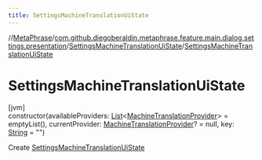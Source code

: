 ```yaml
---
title: SettingsMachineTranslationUiState
---
```

//[MetaPhrase](../../../index.html)/[com.github.diegoberaldin.metaphrase.feature.main.dialog.settings.presentation](../index.html)/[SettingsMachineTranslationUiState](index.html)/[SettingsMachineTranslationUiState](-settings-machine-translation-ui-state.html)



# SettingsMachineTranslationUiState



[jvm]\
constructor(availableProviders: [List](https://kotlinlang.org/api/latest/jvm/stdlib/kotlin.collections/-list/index.html)&lt;[MachineTranslationProvider](../../com.github.diegoberaldin.metaphrase.domain.mt.repository.data/-machine-translation-provider/index.html)&gt; = emptyList(), currentProvider: [MachineTranslationProvider](../../com.github.diegoberaldin.metaphrase.domain.mt.repository.data/-machine-translation-provider/index.html)? = null, key: [String](https://kotlinlang.org/api/latest/jvm/stdlib/kotlin/-string/index.html) = &quot;&quot;)



Create [SettingsMachineTranslationUiState](index.html)





